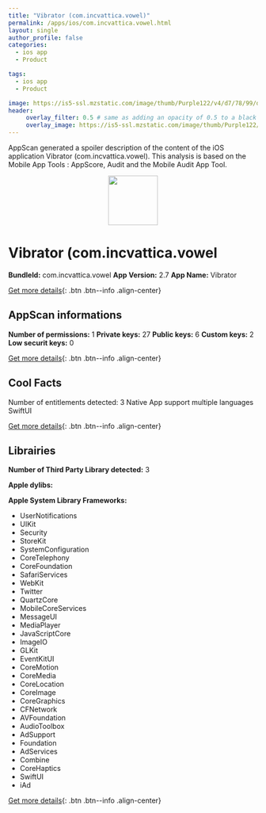```yaml
---
title: "Vibrator (com.incvattica.vowel)"
permalink: /apps/ios/com.incvattica.vowel.html
layout: single
author_profile: false
categories: 
  - ios app 
  - Product 

tags: 
  - ios app 
  - Product 

image: https://is5-ssl.mzstatic.com/image/thumb/Purple122/v4/d7/78/99/d7789916-7523-55e3-deeb-2b3390ba3ab0/AppIcon-1x_U007emarketing-0-6-0-85-220.png/512x512bb.jpg
header: 
     overlay_filter: 0.5 # same as adding an opacity of 0.5 to a black background
     overlay_image: https://is5-ssl.mzstatic.com/image/thumb/Purple122/v4/d7/78/99/d7789916-7523-55e3-deeb-2b3390ba3ab0/AppIcon-1x_U007emarketing-0-6-0-85-220.png/512x512bb.jpg
---
```

AppScan generated a spoiler description of the content of the iOS application Vibrator (com.incvattica.vowel). This analysis is based on the Mobile App Tools : AppScore, Audit and the Mobile Audit App Tool.

  
  
<div style="text-align: center;"><img src="https://is5-ssl.mzstatic.com/image/thumb/Purple122/v4/d7/78/99/d7789916-7523-55e3-deeb-2b3390ba3ab0/AppIcon-1x_U007emarketing-0-6-0-85-220.png/512x512bb.jpg" width="100" height="100"></div>  
  
# Vibrator (com.incvattica.vowel

**BundleId:** com.incvattica.vowel
**App Version:** 2.7
**App Name:** Vibrator


[Get more details](/pricing.html){: .btn .btn--info .align-center}  
  
## AppScan informations 

**Number of permissions:** 1
**Private keys:** 27
**Public keys:** 6
**Custom keys:** 2
**Low securit keys:** 0
  
[Get more details](/pricing.html){: .btn .btn--info .align-center}

## Cool Facts

Number of entitlements detected: 3
Native App
support multiple languages
SwiftUI
  
[Get more details](/pricing.html){: .btn .btn--info .align-center}

## Librairies 
**Number of Third Party Library detected:** 3

**Apple dylibs:**


**Apple System Library Frameworks:**
- UserNotifications
- UIKit
- Security
- StoreKit
- SystemConfiguration
- CoreTelephony
- CoreFoundation
- SafariServices
- WebKit
- Twitter
- QuartzCore
- MobileCoreServices
- MessageUI
- MediaPlayer
- JavaScriptCore
- ImageIO
- GLKit
- EventKitUI
- CoreMotion
- CoreMedia
- CoreLocation
- CoreImage
- CoreGraphics
- CFNetwork
- AVFoundation
- AudioToolbox
- AdSupport
- Foundation
- AdServices
- Combine
- CoreHaptics
- SwiftUI
- iAd


  
[Get more details](/pricing.html){: .btn .btn--info .align-center}

